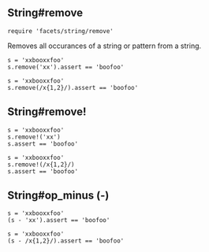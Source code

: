## String#remove

    require 'facets/string/remove'

Removes all occurances of a string or pattern from a string.

    s = 'xxbooxxfoo'
    s.remove('xx').assert == 'boofoo'

    s = 'xxbooxxfoo'
    s.remove(/x{1,2}/).assert == 'boofoo'

## String#remove!

    s = 'xxbooxxfoo'
    s.remove!('xx')
    s.assert == 'boofoo'

    s = 'xxbooxxfoo'
    s.remove!(/x{1,2}/)
    s.assert == 'boofoo'


## String#op_minus (-)

    s = 'xxbooxxfoo'
    (s - 'xx').assert == 'boofoo'

    s = 'xxbooxxfoo'
    (s - /x{1,2}/).assert == 'boofoo'



